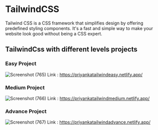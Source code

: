 # TailwindCSS
Tailwind CSS is a CSS framework that simplifies design by offering predefined styling components. It's a fast and simple way to make your website look good without being a CSS expert.


## TailwindCss with different levels projects

### Easy Project
![Screenshot (765)](https://github.com/PriyankaBtech/Advance_JavaScript/assets/109729930/b14f274e-ad54-48ce-9943-6593f31b1ed6)
Link : https://priyankatailwindeasy.netlify.app/


### Medium Project
![Screenshot (766)](https://github.com/PriyankaBtech/Advance_JavaScript/assets/109729930/5d4a6db5-8741-49d1-a87b-cd28971c5bb2)
Link : https://priyankatailwindmedium.netlify.app/


### Advance Project
![Screenshot (767)](https://github.com/PriyankaBtech/Advance_JavaScript/assets/109729930/760410bf-02cd-4f34-8da2-51aa2ff231f7)
Link : https://priyankatailwindadvance.netlify.app/



